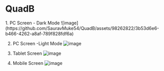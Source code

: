 <h1>QuadB</h1>
 
1. PC Screen - Dark Mode
 ![image](https://github.com/SauravMuke54/QuadB/assets/98262822/3b53d6e6-b466-4262-a8af-789f828fdf6a)

2. PC Screen -Light Mode
![image](https://github.com/SauravMuke54/QuadB/assets/98262822/0a4f85ff-d56e-437a-90af-6fa3d73ffa66)

3. Tablet Screen
![image](https://github.com/SauravMuke54/QuadB/assets/98262822/c095aae5-4439-47da-8b90-4de7e06a1f93)

4. Mobile Screen
![image](https://github.com/SauravMuke54/QuadB/assets/98262822/827c45e6-a143-4b54-8c51-bebd3dc1f935)

